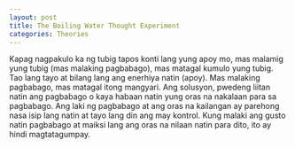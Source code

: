 ```yaml
---
layout: post
title: The Boiling Water Thought Experiment
categories: Theories
---
```


Kapag nagpakulo ka ng tubig tapos konti lang yung apoy mo, mas malamig yung tubig (mas malaking pagbabago), mas matagal kumulo yung tubig. Tao lang tayo at bilang lang ang enerhiya natin (apoy). Mas malaking pagbabago, mas matagal itong mangyari. Ang solusyon, pwedeng liitan natin ang pagbabago o kaya habaan natin yung oras na nakalaan para sa pagbabago. Ang laki ng pagbabago at ang oras na kailangan ay parehong nasa isip lang natin at tayo lang din ang may kontrol. Kung malaki ang gusto natin pagbabago at maiksi lang ang oras na nilaan natin para dito, ito ay hindi magtatagumpay.